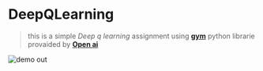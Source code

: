 # DeepQLearning
> this is a simple *Deep q learning* assignment using <b>[gym](https://gym.openai.com)</b> python librarie provaided by <b>[Open ai](https://openai.com)</b></br>

![demo out](Images/trim.gif)
